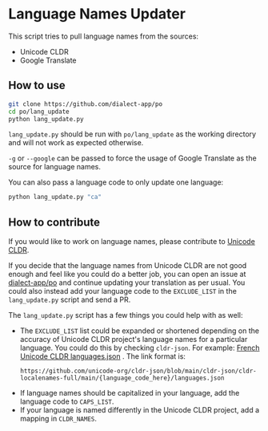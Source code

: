 # Language Names Updater

This script tries to pull language names from the sources:

- Unicode CLDR
- Google Translate

## How to use

```bash
git clone https://github.com/dialect-app/po
cd po/lang_update
python lang_update.py
```

`lang_update.py` should be run with `po/lang_update` as the working directory and will not work as expected otherwise.

`-g` or `--google` can be passed to force the usage of Google Translate as the source for language names.

You can also pass a language code to only update one language:

```bash
python lang_update.py "ca"
```

## How to contribute

If you would like to work on language names, please contribute to [Unicode CLDR](https://cldr.unicode.org/).

If you decide that the language names from Unicode CLDR are not good enough and feel like you could do a better job, you can open an issue at [dialect-app/po](https://github.com/dialect-app/po/issues) and continue updating your translation as per usual. You could also instead add your language code to the `EXCLUDE_LIST` in the `lang_update.py` script and send a PR.

The `lang_update.py` script has a few things you could help with as well:

- The `EXCLUDE_LIST` list could be expanded or shortened depending on the accuracy of Unicode CLDR project's language names for a particular language. You could do this by checking `cldr-json`. For example: [French Unicode CLDR languages.json](https://github.com/unicode-org/cldr-json/blob/main/cldr-json/cldr-localenames-full/main/fr/languages.json) . The link format is:
  ```
  https://github.com/unicode-org/cldr-json/blob/main/cldr-json/cldr-localenames-full/main/{language_code_here}/languages.json
  ```
- If language names should be capitalized in your language, add the language code to `CAPS_LIST`.
- If your language is named differently in the Unicode CLDR project, add a mapping in `CLDR_NAMES`.
